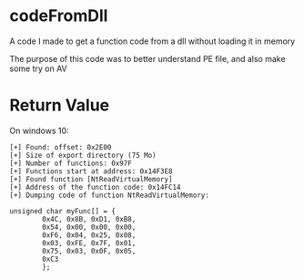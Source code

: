 # codeFromDll
A code I made to get a function code from a dll without loading it in memory

The purpose of this code was to better understand PE file, and also make some try on AV

# Return Value
On windows 10:
```
[+] Found: offset: 0x2E00
[+] Size of export directory (75 Mo)
[+] Number of functions: 0x97F
[+] Functions start at address: 0x14F3E8
[+] Found function [NtReadVirtualMemory]
[+] Address of the function code: 0x14FC14
[+] Dumping code of function NtReadVirtualMemory:

unsigned char myFunc[] = {
        0x4C, 0x8B, 0xD1, 0xB8,
        0x54, 0x00, 0x00, 0x00,
        0xF6, 0x04, 0x25, 0x08,
        0x03, 0xFE, 0x7F, 0x01,
        0x75, 0x03, 0x0F, 0x05,
        0xC3
        };
```
